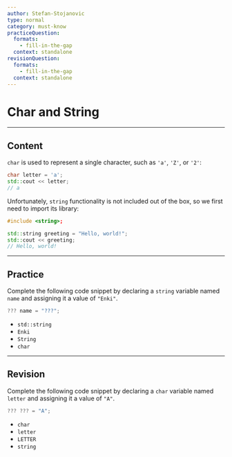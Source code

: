 ```yaml
---
author: Stefan-Stojanovic
type: normal
category: must-know
practiceQuestion:
  formats:
    - fill-in-the-gap
  context: standalone
revisionQuestion:
  formats:
    - fill-in-the-gap
  context: standalone
---
```


# Char and String

---

## Content

`char` is used to represent a single character, such as `'a'`, `'Z'`, or `'2'`:

```cpp
char letter = 'a';
std::cout << letter;
// a
```

Unfortunately, `string` functionality is not included out of the box, so we first need to import its library:
```cpp
#include <string>;

std::string greeting = "Hello, world!";
std::cout << greeting;
// Hello, world!
```

---
## Practice

Complete the following code snippet by declaring a `string` variable named `name` and assigning it a value of `"Enki"`.

```cpp
??? name = "???";
```

- `std::string`
- `Enki`
- `String`
- `char`

---
## Revision

Complete the following code snippet by declaring a `char` variable named `letter` and assigning it a value of `"A"`.

```csharp
??? ??? = "A";
```

- `char`
- `letter`
- `LETTER`
- `string`
